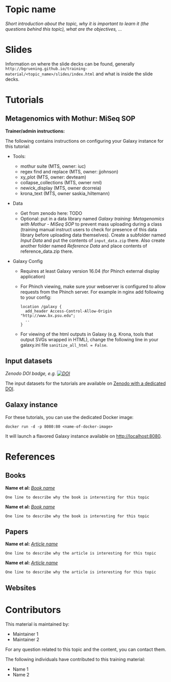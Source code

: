 Topic name
==========

*Short introduction about the topic, why it is important to learn it (the questions behind this topic), what are the objectives, ...*

# Slides

Information on where the slide decks can be found, generally `http://bgruening.github.io/training-material/<topic_name>/slides/index.html` and what is inside the slide decks.

# Tutorials

## Metagenomics with Mothur: MiSeq SOP

**Trainer/admin instructions:**

The following contains instructions on configuring your Galaxy instance for this tutorial:

- Tools:
  - mothur suite (MTS, owner: iuc)
  - regex find and replace (MTS, owner: jjohnson)
  - xy_plot (MTS, owner: devteam)
  - collapse_collections (MTS, owner nml)
  - newick_display (MTS, owner dcorreia)
  - krona_text (MTS, owner saskia_hiltemann)

- Data
  - Get from zenodo here: TODO
  - Optional: put in a data library named *Galaxy training: Metagenomics with Mothur - MiSeq SOP* to prevent mass uploading during a class (training manual instruct users to check for presence of this data library before uploading data themselves). Create a subfolder named *Input Data* and put the contents of `input_data.zip` there. Also create another folder named *Reference Data* and place contents of reference_data.zip there.

- Galaxy Config
  - Requires at least Galaxy version 16.04 (for Phinch external display application)
  - For Phinch viewing, make sure your webserver is configured to allow requests from the Phinch server. For example in nginx add following to your config:

    ```
    location /galaxy {
      add_header Access-Control-Allow-Origin "http://www.bx.psu.edu";
      ..
    }
    ```
  - For viewing of the html outputs in Galaxy (e.g. Krona, tools that output SVGs wrapped in HTML), change the following line in your galaxy.ini file  `sanitize_all_html = False`.

## Input datasets

*Zenodo DOI badge, e.g. [![DOI](https://zenodo.org/badge/doi/10.5281/zenodo.60520.svg)](http://dx.doi.org/10.5281/zenodo.60520)*

The input datasets for the tutorials are available on
[Zenodo with a dedicated DOI](http://dx.doi.org/10.5281/zenodo.60520).

## Galaxy instance

For these tutorials, you can use the dedicated Docker image:

```
docker run -d -p 8080:80 <name-of-docker-image>
```

It will launch a flavored Galaxy instance available on
[http://localhost:8080](http://localhost:8080).

# References

## Books

**Name et al:** [*Book name*](link/to/the/book)

    One line to describe why the book is interesting for this topic

**Name et al:** [*Book name*](link/to/the/book)

    One line to describe why the book is interesting for this topic

## Papers

**Name et al:** [*Article name*](link/to/the/article)

    One line to describe why the article is interesting for this topic

**Name et al:** [*Article name*](link/to/the/article)

    One line to describe why the article is interesting for this topic

## Websites

# Contributors

This material is maintained by:

- Maintainer 1
- Maintainer 2

For any question related to this topic and the content, you can contact them.

The following individuals have contributed to this training material:

- Name 1
- Name 2

